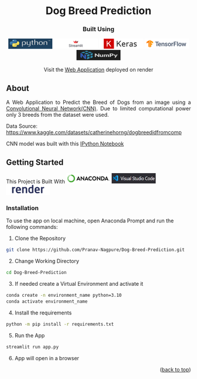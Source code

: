 <a name="readme-top"></a>

<div align="center">

# __Dog Breed Prediction__

### Built Using
  
[![Python][python-shield]][python-url]
[![Streamlit][streamlit-shield]][streamlit-url]
[![Keras][keras-shield]][keras-url]
[![TensorFlow][tensorflow-shield]][tensorflow-url]
[![NumPy][numpy-shield]][numpy-url]

Visit the <a href="https://dogbreed-predictor.onrender.com">Web Application</a> deployed on render

</div>

## __About__
<p align="justify">
A Web Application to Predict the Breed of Dogs from an image using a <a href="https://en.wikipedia.org/wiki/Convolutional_neural_network">Convolutional Neural Network(CNN)</a>. Due to limited computational power only 3 breeds from the dataset were used.

Data Source: https://www.kaggle.com/datasets/catherinehorng/dogbreedidfromcomp

CNN model was built with this <a href="https://github.com/Pranav-Nagpure/Dog-Breed-Prediction-NB">IPython Notebook</a>
</p>

## __Getting Started__

This Project is Built With [![Anaconda][anaconda-shield]][anaconda-url] [![VSCode][vscode-shield]][vscode-url] [![Render][render-shield]][render-url]

### __Installation__
To use the app on local machine, open Anaconda Prompt and run the following commands:

1. Clone the Repository
```sh
git clone https://github.com/Pranav-Nagpure/Dog-Breed-Prediction.git
```

2. Change Working Directory
```sh
cd Dog-Breed-Prediction
```

3. If needed create a Virtual Environment and activate it
```sh
conda create -n environment_name python=3.10
conda activate environment_name
```

4. Install the requirements
```sh
python -m pip install -r requirements.txt
```

5. Run the App
```sh
streamlit run app.py
```

6. App will open in a browser

<p align="right">
(<a href="#readme-top">back to top</a>)
</p>

[python-shield]: https://raw.githubusercontent.com/Pranav-Nagpure/Support-Repository/master/images/python-shield.png "Python"
[python-url]: https://www.python.org

[streamlit-shield]: https://raw.githubusercontent.com/Pranav-Nagpure/Support-Repository/master/images/streamlit-shield.png
[streamlit-url]: https://streamlit.io "Streamlit"

[keras-shield]: https://raw.githubusercontent.com/Pranav-Nagpure/Support-Repository/master/images/keras-shield.png
[keras-url]: https://keras.io "Keras"

[tensorflow-shield]: https://raw.githubusercontent.com/Pranav-Nagpure/Support-Repository/master/images/tensorflow-shield.png
[tensorflow-url]: https://www.tensorflow.org "TensorFlow"

[numpy-shield]: https://raw.githubusercontent.com/Pranav-Nagpure/Support-Repository/master/images/numpy-shield.png
[numpy-url]: https://numpy.org "NumPy"

[anaconda-shield]: https://raw.githubusercontent.com/Pranav-Nagpure/Support-Repository/master/images/anaconda-shield.png
[anaconda-url]: https://www.anaconda.com "Anaconda"

[vscode-shield]: https://raw.githubusercontent.com/Pranav-Nagpure/Support-Repository/master/images/vscode-shield.png
[vscode-url]: https://code.visualstudio.com "VSCode"

[render-shield]: https://raw.githubusercontent.com/Pranav-Nagpure/Support-Repository/master/images/render-shield.png
[render-url]: https://render.com "Render"